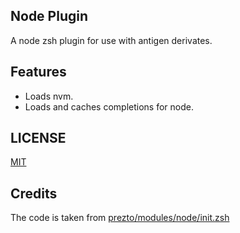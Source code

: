 Node Plugin
-----------

A node zsh plugin for use with antigen derivates.

Features
--------

- Loads nvm.
- Loads and caches completions for node.

LICENSE
-------

[MIT](./LICENSE)

Credits
-------

The code is taken from [prezto/modules/node/init.zsh](https://github.com/sorin-ionescu/prezto/modules/node/init.zsh)

